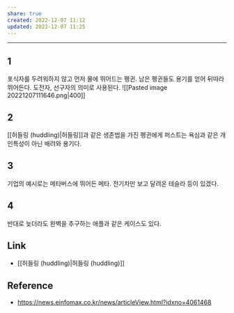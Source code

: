 ```yaml
---
share: true
created: 2022-12-07 11:12
updated: 2022-12-07 11:25
---
```


---

## 1

포식자를 두려워하지 않고 먼저 물에 뛰어드는 펭귄.
남은 펭귄들도 용기를 얻어 뒤따라 뛰어든다.
도전자, 선구자의 의미로 사용된다.
![[Pasted image 20221207111646.png|400]]

## 2

[[허들링 (huddling)|허들링]]과 같은 생존법을 가진 펭귄에게
퍼스트는 욕심과 같은 개인특성이 아닌
배려와 용기다.


## 3

기업의 예시로는
메타버스에 뛰어든 메타.
전기차만 보고 달려온 테슬라 등이 있겠다.

## 4

반대로 늦더라도 완벽을 추구하는 애플과 같은 케이스도 있다.



## Link
- [[허들링 (huddling)|허들링 (huddling)]]


## Reference
- https://news.einfomax.co.kr/news/articleView.html?idxno=4061468